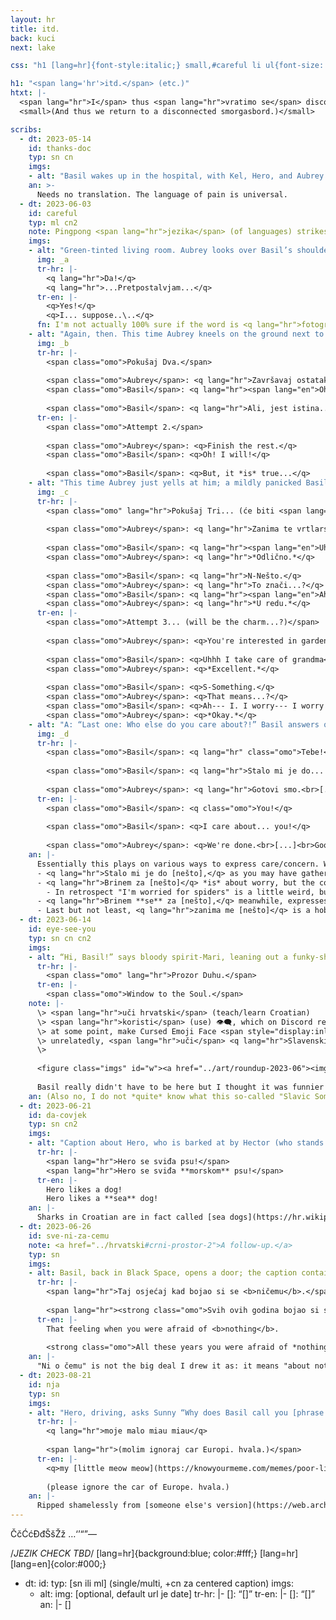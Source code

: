 ```yaml
---
layout: hr
title: itd.
back: kuci
next: lake

css: "h1 [lang=hr]{font-style:italic;} small,#careful li ul{font-size:.85em;} #thanks-doc hr,#eye-see-you hr{display:none;} @media only screen and (min-width:600px){.cn2 .tr p{text-align:center;}} #careful figure:nth-of-type(3){text-transform:uppercase;} @media only screen and (min-width:500px){#w img{max-width:400px;}} #w figcaption p{font-size:.85em; text-align:center; margin-top:0;} #w [lang=hr]{font-style:normal;} #eye-see-you .note{max-width:100%; background:0; padding:0 1em;} #sve-ni-za-cemu .note p{text-align:center;} /*color wheee*/ #careful{background:#737474; color:#eef1d7} #careful h2{color:#b0b2a5;} #careful .an a{text-decoration-color:#92938d;} #careful .an a:focus,#careful .an a:hover,#careful .an a:active{color:inherit; opacity:.75;} #careful ::selection{background:#5D6060;}"

h1: "<span lang='hr'>itd.</span> (etc.)"
htxt: |-
  <span lang="hr">I</span> thus <span lang="hr">vratimo se</span> disconnectedom smorgasbordu.  
  <small>(And thus we return to a disconnected smorgasbord.)</small>

scribs:
  - dt: 2023-05-14
    id: thanks-doc
    typ: sn cn
    imgs:
    - alt: "Basil wakes up in the hospital, with Kel, Hero, and Aubrey standing nearby. Hero: “Hey, Basil. How’re you feeling?” He holds up a card that reads “How much does it hurt?”, below which is a pain scale from 1 (Not at all!) to 3 (OK) to 5 (Horrid Agony). / Basil’s response: “P… Pet….”. Kel: “‘Pet’? You want Hector? /Here??/” Aubrey translates: “Five. He means five….”"
    an: >-
      Needs no translation. The language of pain is universal.
  - dt: 2023-06-03
    id: careful
    typ: ml cn2
    note: Pingpong <span lang="hr">jezika</span> (of languages) strikes [<span lang="hr">opet</span> (again)](../hrvatski/ostatak-aprila#jazz), but this time it's mostly self-explanatory.
    imgs:
    - alt: "Green-tinted living room. Aubrey looks over Basil’s shoulder as he attempts to match various Croatian words like puzzle pieces. The correct answers are written. Basil’s version, however, as read aloud by Aubrey: “‘You care about your flowers’… ‘You worry about your friends’… ‘You take care of photography’… and you’re interested in spiders.” Basil is affirmative. Aubrey… less so."
      img: _a
      tr-hr: |-
        <q lang="hr">Da!</q>  
        <q lang="hr">...Pretpostalvjam...</q>
      tr-en: |-
        <q>Yes!</q>  
        <q>I... suppose..\..</q>
      fn: I'm not actually 100% sure if the word is <q lang="hr">fotografi**ja**</q> (photograph) or <q lang="hr">fotografi**ranje**</q> (photography) because [Wikipedia](https://hr.wikipedia.org/wiki/Fotografija) implies the former??
    - alt: "Again, then. This time Aubrey kneels on the ground next to Basil, and hands him a paper and pencil. He misses the Croatian words, but in reply to “Fill in the blank,” Basl is eager. / He proceeds to stare, increasingly perturbed, because he can’t think of any examples. —unless: / (I care about): Sunny! (I worry about): Sunny! (I take care of): Sunny! The last one is also filled ‘Sunny’ but Aubrey interrupts: “No.” “H-huh?” “No. Stop it.” “B-But,” Basil protests, in Croatian even— Aubrey swipes the pencil anyway. “/No./”"
      img: _b
      tr-hr: |-
        <span class="omo">Pokušaj Dva.</span>
        
        <span class="omo">Aubrey</span>: <q lang="hr">Završavaj ostatak.</q>  
        <span class="omo">Basil</span>: <q lang="hr"><span lang="en">Oh!</span> Hoću!</q>
        
        <span class="omo">Basil</span>: <q lang="hr">Ali, jest istina...</q>
      tr-en: |-
        <span class="omo">Attempt 2.</span>
        
        <span class="omo">Aubrey</span>: <q>Finish the rest.</q>  
        <span class="omo">Basil</span>: <q>Oh! I will!</q>
        
        <span class="omo">Basil</span>: <q>But, it *is* true...</q>
    - alt: "This time Aubrey just yells at him; a mildly panicked Basil is loud right back. A: “What do you do for a hobby?” B: “I. I used to garden…?” A: “Good. [Translation, roughly.] / What or who would you take care of. /Other than Sunny/.” B: “Uhhh [attempted translation]” A: “[single word]. What concerns or worries you.” Basil answers something; clarification seems to be alright; A: “Well not—whatever”"
      img: _c
      tr-hr: |-
        <span class="omo" lang="hr">Pokušaj Tri... (će biti <span lang="en">charm</span>...?)</span>
        
        <span class="omo">Aubrey</span>: <q lang="hr">Zanima te vrtlarstvo.</q>
        
        <span class="omo">Basil</span>: <q lang="hr"><span lang="en">Uhhh</span> brinem se za baka---baku?</q>  
        <span class="omo">Aubrey</span>: <q lang="hr">*Odlično.*</q>
        
        <span class="omo">Basil</span>: <q lang="hr">N-Nešto.</q>  
        <span class="omo">Aubrey</span>: <q lang="hr">To znači...?</q>  
        <span class="omo">Basil</span>: <q lang="hr"><span lang="en">Ah---</span> B. Brinem--- Brinem za... *sve*.</q>  
        <span class="omo">Aubrey</span>: <q lang="hr">*U redu.*</q>
      tr-en: |-
        <span class="omo">Attempt 3... (will be the charm...?)</span>
        
        <span class="omo">Aubrey</span>: <q>You're interested in gardening.</q>
        
        <span class="omo">Basil</span>: <q>Uhhh I take care of grandma</q>  
        <span class="omo">Aubrey</span>: <q>*Excellent.*</q>
        
        <span class="omo">Basil</span>: <q>S-Something.</q>  
        <span class="omo">Aubrey</span>: <q>That means...?</q>  
        <span class="omo">Basil</span>: <q>Ah--- I. I worry--- I worry about... *everything*.</q>  
        <span class="omo">Aubrey</span>: <q>*Okay.*</q>
    - alt: "A: “Last one: Who else do you care about?!” Basil answers quickly, pointing at her. He even makes a full sentence out of it. In response Aubrey calls him a kiss-ass; Basil: “Yeah, but—” (she shoves him in the face, he continues anyway) “—uh, how’d I do?” Aubrey: “[One-word assessment]. Go home.” (Basil: “This… /is/ my house…”)"
      img: _d
      tr-hr: |-
        <span class="omo">Basil</span>: <q lang="hr" class="omo">Tebe!</q>
        
        <span class="omo">Basil</span>: <q lang="hr">Stalo mi je do... tebe!</q>
        
        <span class="omo">Aubrey</span>: <q lang="hr">Gotovi smo.<br>[...]<br>„Dobro. <span lang="en">Go home.</span></q>
      tr-en: |-
        <span class="omo">Basil</span>: <q class="omo">You!</q>
        
        <span class="omo">Basil</span>: <q>I care about... you!</q>
        
        <span class="omo">Aubrey</span>: <q>We're done.<br>[...]<br>Good. Go home.</q>
    an: |-
      Essentially this plays on various ways to express care/concern. Which I *think* the sequence covers as-is, but for extra clarity (all examples in first-person singular):
      - <q lang="hr">Stalo mi je do [nešto],</q> as you may have gathered from [last round](../hrvatski/yaoi#yaoi), ≈ "I care about [something]," [specifically](https://www.easy-croatian.com/2014/11/52.html) like one might care about a friend. <q lang="hr">Stalo mi je do mojih prijatelja</q> ≈ "I care about my friends."
      - <q lang="hr">Brinem za [nešto]</q> *is* about worry, but the connotations aren't positive; think "I worry about you (because you're in trouble, I'm afraid for you)."
        - In retrospect "I'm worried for spiders" is a little weird, but Basil being Basil I guess it kiiinda works anyway?
      - <q lang="hr">Brinem **se** za [nešto],</q> meanwhile, expresses that the speaker cares for something in the taking-care-of way.
      - Last but not least, <q lang="hr">zanima me [nešto]</q> is a hobby-type care/interest. Basil being interested in spiders isn't... *technically* wrong..\..
  - dt: 2023-06-14
    id: eye-see-you
    typ: sn cn cn2
    imgs:
    - alt: “Hi, Basil!” says bloody spirit-Mari, leaning out a funky-shaped “window” (same shape as above) and waving to Basil. Basil is not facing her.
      tr-hr: |-
        <span class="omo" lang="hr">Prozor Duhu.</span>
      tr-en: |-
        <span class="omo">Window to the Soul.</span>
    note: |-
      \> <span lang="hr">uči hrvatski</span> (teach/learn Croatian)  
      \> <span lang="hr">koristi</span> (use) 👁️‍🗨️, which on Discord renders as a black speech bubble with an eye in it, to indicate <a href="../hrvatski#crni-prostor"><span lang="hr">riječi "Crnog&nbsp;Prostora"</span> (words of "Black&nbsp;Space")</a>  
      \> at some point, make Cursed Emoji Face <span style="display:inline-block;">"👁️👄👁️"</span> but with the Other eye  
      \> unrelatedly, <span lang="hr">uči</span> <q lang="hr">Slavenski Nešto</q>  
      \> 
      
      <figure class="imgs" id="w"><a href="../art/roundup-2023-06"><img src="../assets/img/hr/2023-06-05.png" alt="Cursed Emoji Face, but with a different shape for the eyes. Basil, in the foreground, mutters the following:" title="Cursed Emoji Face, but with a different shape for the eyes. Basil, in the foreground, mutters as below:"></a><figcaption><p>“<span lang="hr">Koji</span>… actual <span lang="hr">kurac</span>…” ≈ “What… the actual fuck…”</p></figcaption></figure>
      
      Basil really didn't have to be here but I thought it was funnier that way. Cue this:
    an: (Also no, I do not *quite* know what this so-called "Slavic Something" is yet..\..)
  - dt: 2023-06-21
    id: da-covjek
    typ: sn cn2
    imgs:
    - alt: "Caption about Hero, who is barked at by Hector (who stands angrily by the door) and says “Yes, boss! On it, boss!” / Second caption looks near identical to the first but with an additional word; “/Atta/ good boy! You want a bonus?” asks Jawsum. (Headspace-Hero salutes; “Not necessary, boss!”) (Jawsum is pleased. “Correct answer!”)"
      tr-hr: |-
        <span lang="hr">Hero se sviđa psu!</span>  
        <span lang="hr">Hero se sviđa **morskom** psu!</span>
      tr-en: |-
        Hero likes a dog!  
        Hero likes a **sea** dog!
    an: |-
      Sharks in Croatian are in fact called [sea dogs](https://hr.wikipedia.org/wiki/Morski_psi). (<span lang="hr"><q>Vau,</q> usput</span> (by the way), is [the Croatian version of "bark" (dog sound)](https://en.wikipedia.org/wiki/Cross-linguistic_onomatopoeias#Cats_and_dogs).)
  - dt: 2023-06-26
    id: sve-ni-za-cemu
    note: <a href="../hrvatski#crni-prostor-2">A follow-up.</a>
    typ: sn
    imgs:
    - alt: Basil, back in Black Space, opens a door; the caption contains a word with close resemblance to something that came up before. Second panel, the word is emphasized, and Basil is very melodramatically distressed about it.
      tr-hr: |-
        <span lang="hr">Taj osjećaj kad bojao si se <b>ničemu</b>.</span>
        
        <span lang="hr"><strong class="omo">Svih ovih godina bojao si se *ničemu*</strong></span>
      tr-en: |-
        That feeling when you were afraid of <b>nothing</b>.
        
        <strong class="omo">All these years you were afraid of *nothing*</strong>
    an: |-
      "Ni o čemu" is not the big deal I drew it as: it means "about nothing." As for why the word <q lang="hr">ničemu</q> ("nothing," on its own) gets split? Grammatical shenanigans. Which are not actually that complicated now that I have context but, once more in the name of art, [Exaggerated Reaction Funney](https://knowyourmeme.com/memes/dramatic-dmitry)..\..
  - dt: 2023-08-21
    id: nja
    typ: sn
    imgs:
    - alt: "Hero, driving, asks Sunny “Why does Basil call you [phrase in Croatian]?”. Thought box from Sunny: “You’re going to stop talking for a little while.”"
      tr-hr: |-
        <q lang="hr">moje malo miau miau</q>
        
        <span lang="hr">(molim ignoraj car Europi. hvala.)</span>
      tr-en: |-
        <q>my [little meow meow](https://knowyourmeme.com/memes/poor-little-meow-meow)</q>
        
        (please ignore the car of Europe. hvala.)
    an: |-
      Ripped shamelessly from [someone else's version](https://web.archive.org/web/20230824132530/https://nitter.net/lunectar/status/1536848167802634240). The note about the European car is because Hero's on the viewer's left, same as [the original meme](https://knowyourmeme.com/memes/why-does-x-call-you-babygirl).
---
```

ČčĆćĐđŠšŽž
…‘’“”—

 /*JEZIK CHECK TBD*/ [lang=hr]{background:blue; color:#fff;} [lang=hr] [lang=en]{color:#000;}

  - dt: 
    id: 
    typ: [sn ili ml] (single/multi, +cn za centered caption)
    imgs:
    - alt: 
      img: [optional, default url je date]
      tr-hr: |-
        <span class="omo">[]</span>: <q lang="hr">[]</q>
      tr-en: |-
        <span class="omo">[]</span>: <q>[]</q>
    an: |-
      []